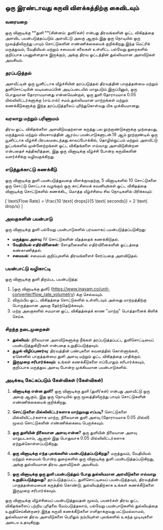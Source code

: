 ## ஒரு இரண்டாவது கருவி விளக்கத்திற்கு கைவிடவும்

### வரையறை
ஒரு வினாடிக்கு **துளி **(சின்னம்: துளி/கள்) என்பது திரவங்களின் ஓட்ட விகிதத்தை அளவிட பயன்படுத்தப்படும் அளவீட்டு அலகு ஆகும்.இது ஒரு நொடியில் ஒரு மூலத்திலிருந்து பாயும் சொட்டுகளின் எண்ணிக்கையைக் குறிக்கிறது.இந்த மெட்ரிக் மருத்துவம், வேதியியல் மற்றும் சமையல் கலைகள் உள்ளிட்ட பல்வேறு துறைகளில் குறிப்பாக பயனுள்ளதாக இருக்கும், அங்கு திரவ ஓட்டத்தின் துல்லியமான அளவீடுகள் அவசியம்.

### தரப்படுத்தல்
அளவீட்டின் ஒரு யூனிட்டாக வீழ்ச்சியின் தரப்படுத்தல் திரவத்தின் பாகுத்தன்மை மற்றும் துளிசொட்டியின் வடிவமைப்பின் அடிப்படையில் மாறுபடும்.இருப்பினும், ஒரு பொதுவான தோராயமானது என்னவென்றால், ஒரு துளி தோராயமாக 0.05 மில்லிலிட்டர்களுக்கு (எம்.எல்) சமம்.துல்லியமான மாற்றங்கள் மற்றும் கணக்கீடுகளுக்கு இந்த தரப்படுத்தலைப் புரிந்துகொள்வது மிக முக்கியமானது.

### வரலாறு மற்றும் பரிணாமம்
திரவ ஓட்ட விகிதங்களை அளவிடுவதற்கான கருத்து பல நூற்றாண்டுகளுக்கு முந்தையது, மருத்துவம் மற்றும் விவசாயத்தின் ஆரம்ப பயன்பாடுகளுடன்.19 ஆம் நூற்றாண்டில் ஒரு யூனிட்டாக வீழ்ச்சி பிரபலமடைந்தது.காலப்போக்கில், தொழில்நுட்பம் மற்றும் அளவீட்டு நுட்பங்களில் முன்னேற்றங்கள் ஓட்ட விகிதங்களை எவ்வாறு அளவிடுகின்றன என்பதைச் சுத்திகரித்தன, இது ஒரு வினாடிக்கு வீழ்ச்சி போன்ற கருவிகளின் வளர்ச்சிக்கு வழிவகுக்கிறது.

### எடுத்துக்காட்டு கணக்கீடு
ஒரு வினாடிக்கு துளி பயன்படுத்துவதை விளக்குவதற்கு, 5 வினாடிகளில் 10 சொட்டுகளை ஒரு சொட்டு சொட்டாக வழங்கும் ஒரு காட்சியைக் கவனியுங்கள்.ஓட்ட விகிதத்தை வினாடிக்கு சொட்டுகளில் கணக்கிட, மொத்த வீழ்ச்சியை சில நொடிகளில் பிரிக்கவும்:

\[ \text{Flow Rate} = \frac{10 \text{ drops}}{5 \text{ seconds}} = 2 \text{ drop/s} \]

### அலகுகளின் பயன்பாடு
ஒரு வினாடிக்கு துளி பல்வேறு பயன்பாடுகளில் பரவலாகப் பயன்படுத்தப்படுகிறது:
- **மருத்துவ அளவு**: IV சொட்டுகளின் வீதத்தைக் கணக்கிடுதல்.
- **வேதியியல் எதிர்வினைகள்**: சோதனைகளில் எதிர்வினைகளின் ஓட்டத்தை கண்காணித்தல்.
- **சமையல்**: சமையல் குறிப்புகளில் திரவங்களைச் சேர்ப்பதை அளவிடுதல்.

### பயன்பாட்டு வழிகாட்டி
ஒரு வினாடிக்கு துளி திறம்பட பயன்படுத்த:
1. [ஒரு வினாடிக்கு துளி] (https://www.inayam.co/unit-converter/flow_rate_volumetry) க்கு செல்லவும்.
2. விரும்பிய ஓட்ட விகிதத்தை சொட்டுகளில் உள்ளிடவும் அல்லது மாற்றத்திற்கு பொருத்தமான அலகு தேர்ந்தெடுக்கவும்.
3. மற்ற அலகுகளில் சமமான ஓட்ட விகிதத்தைக் காண "மாற்ற" பொத்தானைக் கிளிக் செய்க.

### சிறந்த நடைமுறைகள்
- **துல்லியம்**: நிலையான அளவீடுகளுக்கு நீங்கள் தரப்படுத்தப்பட்ட துளிசொட்டியைப் பயன்படுத்துகிறீர்கள் என்பதை உறுதிப்படுத்தவும்.
- **சூழல் விழிப்புணர்வு**: திரவத்தின் பண்புகளை கவனத்தில் கொள்ளுங்கள், ஏனெனில் பாகுத்தன்மை துளி அளவு மற்றும் ஓட்ட விகிதத்தை பாதிக்கும்.
- **இருமுறை சரிபார்க்கவும்**: உங்கள் கணக்கீடுகளை எப்போதும் சரிபார்க்கவும், குறிப்பாக மருத்துவ அளவு போன்ற முக்கியமான பயன்பாடுகளில்.

### அடிக்கடி கேட்கப்படும் கேள்விகள் (கேள்விகள்)

1. **வினாடிக்கு என்ன துளி?**
ஒரு வினாடிக்கு துளி (துளி/கள்) என்பது அளவீட்டு ஒரு அலகு ஆகும், இது ஒரு நொடியில் ஒரு மூலத்திலிருந்து பாயும் சொட்டுகளின் எண்ணிக்கையைக் குறிக்கிறது.

2. **சொட்டுகளை மில்லிலிட்டர்களாக மாற்றுவது எப்படி?**
சொட்டுகளை மில்லிலிட்டர்களாக மாற்ற, நிலையான துளி அளவு (தோராயமாக 0.05 மில்லி) மூலம் சொட்டுகளின் எண்ணிக்கையை பெருக்கவும்.

3. **ஒரு துளியின் நிலையான அளவு என்ன?**
ஒரு துளியின் நிலையான அளவு மாறுபடலாம், ஆனால் இது பொதுவாக 0.05 மில்லிலிட்டர்களாக ஏற்றுக்கொள்ளப்படுகிறது.

4. **ஒரு வினாடிக்கு எந்த புலங்களில் பயன்படுத்தப்படுகிறது?**
மருத்துவம், வேதியியல் மற்றும் சமையல் போன்ற துறைகளில் ஒரு வினாடிக்கு துளி பயன்படுத்தப்படுகிறது, அங்கு துல்லியமான திரவ அளவீடுகள் அவசியம்.

5. **ஒரு வினாடிக்கு ஒரு துளி பயன்படுத்தும் போது துல்லியமான அளவீடுகளை எவ்வாறு உறுதிப்படுத்துவது?**
தரப்படுத்தப்பட்ட துளிசொட்டியைப் பயன்படுத்தவும், திரவத்தின் பாகுத்தன்மையைக் கருத்தில் கொண்டு, துல்லியத்திற்காக உங்கள் கணக்கீடுகளை இருமுறை சரிபார்க்கவும்.

ஒரு வினாடிக்கு வீழ்ச்சியைப் பயன்படுத்துவதன் மூலம், பயனர்கள் திரவ ஓட்ட விகிதங்களைப் பற்றிய புரிதலை மேம்படுத்தலாம், பல்வேறு பயன்பாடுகளில் துல்லியத்தை உறுதிசெய்கின்றனர்.இந்த கருவி கணக்கீடுகளை எளிதாக்குவது மட்டுமல்லாமல், துல்லியமான திரவ அளவீடுகளை பெரிதும் நம்பியுள்ள புலங்களில் உகந்த முடிவுகளை அடைய உதவுகிறது.